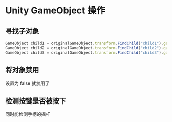 # Unity GameObject 操作
## 寻找子对象





```JavaScript
GameObject child1 = originalGameObject.transform.FindChild("child1").gameObject;
GameObject child2 = originalGameObject.transform.FindChild("child2").gameObject;
GameObject child3 = originalGameObject.transform.FindChild("child3").gameObject;
```


## 将对象禁用



设置为 false 就禁用了

## 检测按键是否被按下

同时能检测手柄的摇杆







